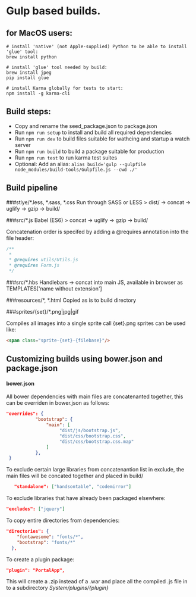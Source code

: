 # Gulp based builds.

## for MacOS users:
```shell
# install 'native' (not Apple-supplied) Python to be able to install 'glue' tool:
brew install python

# install 'glue' tool needed by build:
brew install jpeg
pip install glue

# install Karma globally for tests to start:
npm install -g karma-cli
```

## Build steps:
* Copy and rename the seed_package.json to package.json
* Run `npm run setup` to install and build all required dependencies 
* Run `npm run dev` to  build files suitable for wathcing and startup a watch server
* Run `npm run build` to build a package suitable for production
* Run `npm run test` to run karma test suites
* Optional: Add an alias: `alias build='gulp --gulpfile node_modules/build-tools/Gulpfile.js --cwd ./'`
  

## Build pipeline

###stlye/*.less, *.sass, *.css
	Run through SASS or LESS >  dist/ -> concat -> uglify -> gzip -> build/ 

###src/*.js
	Babel (ES6) > concat -> uglify -> gzip -> build/ 

Concatenation order is specifed by adding a @requires annotation into the file header:
```javascript
/**
 *
 * @requires utils/Utils.js
 * @requires Form.js
 */
```	


		
###src/*.hbs
	Handlebars -> concat into main JS, available in browser as TEMPLATES['name without extension']
	
	
###resources/*, *.html
	Copied as is to build directory
	
###sprites/{set}/*.png|jpg|gif

Compiles all images into a single sprite call {set}.png sprites can be used like:

```html
<span class="sprite-{set}-{filebase}"/>
```

## Customizing builds using bower.json and package.json


#### bower.json
All bower dependencies with main files are concatenanted together, this can be overriden in bower.json as follows:

```json 
"overrides": {
           "bootstrap": {
               "main": [
                    "dist/js/bootstrap.js",
                    "dist/css/bootstrap.css", 
                    "dist/css/bootstrap.css.map"
               ]
           },
 }   
```

To exclude certain large libraries from concatenantion list in exclude, the main files will be concated together and placed in build/<libray name>
```json
   "standalone": ["handsontable", "codemirror"]
```

To exclude libraries that have already been packaged elsewhere:
```json
"excludes": ["jquery"]
```

To copy entire directories from dependencies:

```json
"directories": {
    "fontawesome": "fonts/*",
    "bootstrap": "fonts/*"
  },
```

To create a plugin package:

```json
"plugin": "PortalApp",
```
This will create a .zip instead of a .war and place all the compiled .js file in to a subdirectory *System/plugins/{plugin}*

